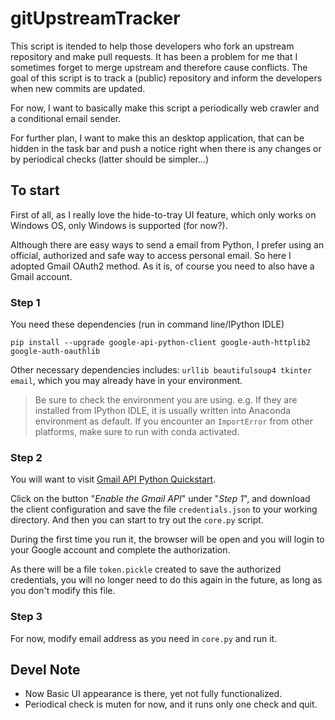# gitUpstreamTracker

This script is itended to help those developers who fork an upstream 
repository and make pull requests. It has been a problem for me that I 
sometimes forget to merge upstream and therefore cause conflicts. The goal of 
this script is to track a (public) repository and inform the developers when 
new commits are updated.  
  
For now, I want to basically make this script a periodically web crawler and a 
conditional email sender.  
  
For further plan, I want to make this an desktop application, that can be 
hidden in the task bar and push a notice right when there is any changes or 
by periodical checks (latter should be simpler...)  

## To start

First of all, as I really love the hide-to-tray UI feature, which only works on Windows OS, 
only Windows is supported (for now?).

Although there are easy ways to send a email from Python, I prefer using an 
official, authorized and safe way to access personal email. So here I adopted 
Gmail OAuth2 method. As it is, of course you need to also have a Gmail 
account.  
  
### Step 1
You need these dependencies (run in command line/IPython IDLE)
```{shell}
pip install --upgrade google-api-python-client google-auth-httplib2 google-auth-oauthlib
```
Other necessary dependencies includes: `urllib beautifulsoup4 tkinter email`, which you may already have in your environment.  
  
> Be sure to check the environment you are using. e.g. If they are installed from IPython IDLE, it is usually written into Anaconda environment as default. If you encounter an `ImportError` from other platforms, make sure to run with conda activated.
### Step 2
You will want to visit [Gmail API Python Quickstart](https://developers.google.com/gmail/api/quickstart/python).  
  
Click on the button "*Enable the Gmail API*" under "*Step 1*", and download the 
client configuration and save the file `credentials.json` to your working 
directory. And then you can start to try out the `core.py` script.  
  
During the first time you run it, the browser will be open and you 
will login to your Google account and complete the authorization.  
  
As there will be a file `token.pickle` created to save the authorized 
credentials, you will no longer need to do this again in the future, as long 
as you don't modify this file.  

### Step 3
For now, modify email address as you need in `core.py` and run it.  

## Devel Note
- Now Basic UI appearance is there, yet not fully functionalized.  
- Periodical check is muten for now, and it runs only one check and quit.  
